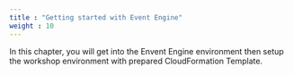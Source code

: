 ```yaml
---
title : "Getting started with Event Engine"
weight : 10
---
```


In this chapter, you will get into the Envent Engine environment then setup the workshop environment with prepared CloudFormation Template.

